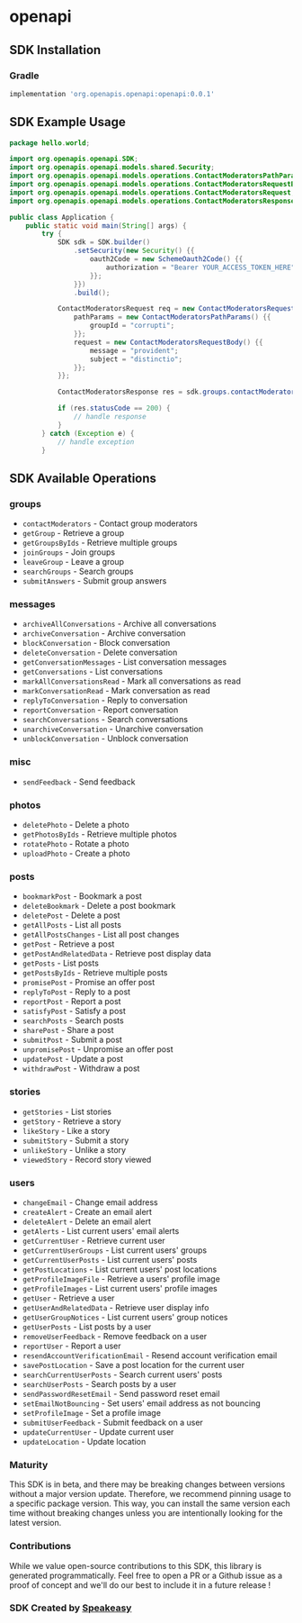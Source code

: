 # openapi

<!-- Start SDK Installation -->
## SDK Installation

### Gradle

```groovy
implementation 'org.openapis.openapi:openapi:0.0.1'
```
<!-- End SDK Installation -->

## SDK Example Usage
<!-- Start SDK Example Usage -->
```java
package hello.world;

import org.openapis.openapi.SDK;
import org.openapis.openapi.models.shared.Security;
import org.openapis.openapi.models.operations.ContactModeratorsPathParams;
import org.openapis.openapi.models.operations.ContactModeratorsRequestBody;
import org.openapis.openapi.models.operations.ContactModeratorsRequest;
import org.openapis.openapi.models.operations.ContactModeratorsResponse;

public class Application {
    public static void main(String[] args) {
        try {
            SDK sdk = SDK.builder()
                .setSecurity(new Security() {{
                    oauth2Code = new SchemeOauth2Code() {{
                        authorization = "Bearer YOUR_ACCESS_TOKEN_HERE";
                    }};
                }})
                .build();

            ContactModeratorsRequest req = new ContactModeratorsRequest() {{
                pathParams = new ContactModeratorsPathParams() {{
                    groupId = "corrupti";
                }};
                request = new ContactModeratorsRequestBody() {{
                    message = "provident";
                    subject = "distinctio";
                }};
            }};            

            ContactModeratorsResponse res = sdk.groups.contactModerators(req);

            if (res.statusCode == 200) {
                // handle response
            }
        } catch (Exception e) {
            // handle exception
        }
```
<!-- End SDK Example Usage -->

<!-- Start SDK Available Operations -->
## SDK Available Operations


### groups

* `contactModerators` - Contact group moderators
* `getGroup` - Retrieve a group
* `getGroupsByIds` - Retrieve multiple groups
* `joinGroups` - Join groups
* `leaveGroup` - Leave a group
* `searchGroups` - Search groups
* `submitAnswers` - Submit group answers

### messages

* `archiveAllConversations` - Archive all conversations
* `archiveConversation` - Archive conversation
* `blockConversation` - Block conversation
* `deleteConversation` - Delete conversation
* `getConversationMessages` - List conversation messages
* `getConversations` - List conversations
* `markAllConversationsRead` - Mark all conversations as read
* `markConversationRead` - Mark conversation as read
* `replyToConversation` - Reply to conversation
* `reportConversation` - Report conversation
* `searchConversations` - Search conversations
* `unarchiveConversation` - Unarchive conversation
* `unblockConversation` - Unblock conversation

### misc

* `sendFeedback` - Send feedback

### photos

* `deletePhoto` - Delete a photo
* `getPhotosByIds` - Retrieve multiple photos
* `rotatePhoto` - Rotate a photo
* `uploadPhoto` - Create a photo

### posts

* `bookmarkPost` - Bookmark a post
* `deleteBookmark` - Delete a post bookmark
* `deletePost` - Delete a post
* `getAllPosts` - List all posts
* `getAllPostsChanges` - List all post changes
* `getPost` - Retrieve a post
* `getPostAndRelatedData` - Retrieve post display data
* `getPosts` - List posts
* `getPostsByIds` - Retrieve multiple posts
* `promisePost` - Promise an offer post
* `replyToPost` - Reply to a post
* `reportPost` - Report a post
* `satisfyPost` - Satisfy a post
* `searchPosts` - Search posts
* `sharePost` - Share a post
* `submitPost` - Submit a post
* `unpromisePost` - Unpromise an offer post
* `updatePost` - Update a post
* `withdrawPost` - Withdraw a post

### stories

* `getStories` - List stories
* `getStory` - Retrieve a story
* `likeStory` - Like a story
* `submitStory` - Submit a story
* `unlikeStory` - Unlike a story
* `viewedStory` - Record story viewed

### users

* `changeEmail` - Change email address
* `createAlert` - Create an email alert
* `deleteAlert` - Delete an email alert
* `getAlerts` - List current users' email alerts
* `getCurrentUser` - Retrieve current user
* `getCurrentUserGroups` - List current users' groups
* `getCurrentUserPosts` - List current users' posts
* `getPostLocations` - List current users' post locations
* `getProfileImageFile` - Retrieve a users' profile image
* `getProfileImages` - List current users' profile images
* `getUser` - Retrieve a user
* `getUserAndRelatedData` - Retrieve user display info
* `getUserGroupNotices` - List current users' group notices
* `getUserPosts` - List posts by a user
* `removeUserFeedback` - Remove feedback on a user
* `reportUser` - Report a user
* `resendAccountVerificationEmail` - Resend account verification email
* `savePostLocation` - Save a post location for the current user
* `searchCurrentUserPosts` - Search current users' posts
* `searchUserPosts` - Search posts by a user
* `sendPasswordResetEmail` - Send password reset email
* `setEmailNotBouncing` - Set users' email address as not bouncing
* `setProfileImage` - Set a profile image
* `submitUserFeedback` - Submit feedback on a user
* `updateCurrentUser` - Update current user
* `updateLocation` - Update location
<!-- End SDK Available Operations -->

### Maturity

This SDK is in beta, and there may be breaking changes between versions without a major version update. Therefore, we recommend pinning usage 
to a specific package version. This way, you can install the same version each time without breaking changes unless you are intentionally 
looking for the latest version.

### Contributions

While we value open-source contributions to this SDK, this library is generated programmatically. 
Feel free to open a PR or a Github issue as a proof of concept and we'll do our best to include it in a future release !

### SDK Created by [Speakeasy](https://docs.speakeasyapi.dev/docs/using-speakeasy/client-sdks)
